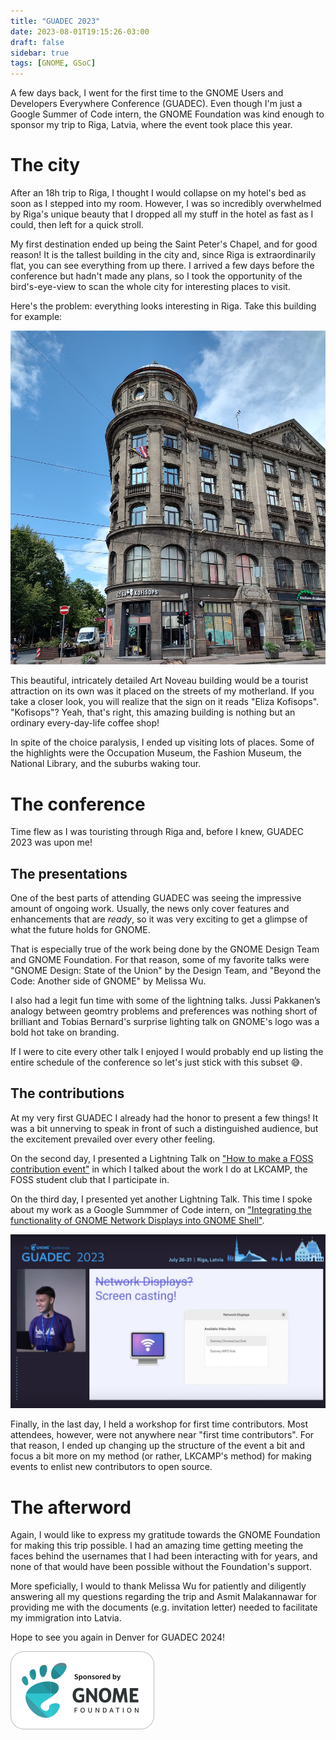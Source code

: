 ```yaml
---
title: "GUADEC 2023"
date: 2023-08-01T19:15:26-03:00
draft: false
sidebar: true
tags: [GNOME, GSoC]
---
```


A few days back, I went for the first time to the GNOME Users and Developers Everywhere Conference (GUADEC). Even though I'm just a Google Summer of Code intern, the GNOME Foundation was kind enough to sponsor my trip to Riga, Latvia, where the event took place this year.

# The city

After an 18h trip to Riga, I thought I would collapse on my hotel's bed as soon as I stepped into my room. However, I was so incredibly overwhelmed by Riga's unique beauty that I dropped all my stuff in the hotel as fast as I could, then left for a quick stroll.

My first destination ended up being the Saint Peter's Chapel, and for good reason! It is the tallest building in the city and, since Riga is extraordinarily flat, you can see everything from up there. I arrived a few days before the conference but hadn't made any plans, so I took the opportunity of the bird's-eye-view to scan the whole city for interesting places to visit.

Here's the problem: everything looks interesting in Riga. Take this building for example:

![A beautiful Art Noveau building, at a street corner](kofisops.jpg)

This beautiful, intricately detailed Art Noveau building would be a tourist attraction on its own was it placed on the streets of my motherland. If you take a closer look, you will realize that the sign on it reads "Eliza Kofisops". "Kofisops"? Yeah, that's right, this amazing building is nothing but an ordinary every-day-life coffee shop!

In spite of the choice paralysis, I ended up visiting lots of places. Some of the highlights were the Occupation Museum, the Fashion Museum, the National Library, and the suburbs waking tour.

# The conference

Time flew as I was touristing through Riga and, before I knew, GUADEC 2023 was upon me!

## The presentations

One of the best parts of attending GUADEC was seeing the impressive amount of ongoing work. Usually, the news only cover features and enhancements that are *ready*, so it was very exciting to get a glimpse of what the future holds for GNOME.

That is especially true of the work being done by the GNOME Design Team and GNOME Foundation. For that reason, some of my favorite talks were "GNOME Design: State of the Union" by the Design Team, and "Beyond the Code: Another side of GNOME" by Melissa Wu.

I also had a legit fun time with some of the lightning talks. Jussi Pakkanen’s analogy between geomtry problems and preferences was nothing short of brilliant and Tobias Bernard's surprise lighting talk on GNOME's logo was a bold hot take on branding.

If I were to cite every other talk I enjoyed I would probably end up listing the entire schedule of the conference so let's just stick with this subset 😅.

## The contributions

At my very first GUADEC I already had the honor to present a few things! It was a bit unnerving to speak in front of such a distinguished audience, but the excitement prevailed over every other feeling.

On the second day, I presented a Lightning Talk on ["How to make a FOSS contribution event"](https://www.youtube.com/watch?v=qaZuQO0bK-M&t=22926s) in which I talked about the work I do at LKCAMP, the FOSS student club that I participate in.

On the third day, I presented yet another Lightning Talk. This time I spoke about my work as a Google Summmer of Code intern, on ["Integrating the functionality of GNOME Network Displays into GNOME Shell"](https://www.youtube.com/watch?v=hv-bkYpHSbQ&t=22765s).

![A picture of myself speaking at GUADEC](talk.png)

Finally, in the last day, I held a workshop for first time contributors. Most attendees, however, were not anywhere near "first time contributors". For that reason, I ended up changing up the structure of the event a bit and focus a bit more on my method (or rather, LKCAMP's method) for making events to enlist new contributors to open source.

# The afterword

Again, I would like to express my gratitude towards the GNOME Foundation for making this trip possible. I had an amazing time getting meeting the faces behind the usernames that I had been interacting with for years, and none of that would have been possible without the Foundation's support.

More speficially, I would to thank Melissa Wu for patiently and diligently answering all my questions regarding the trip and Asmit Malakannawar for providing me with the documents (e.g. invitation letter) needed to facilitate my immigration into Latvia.

Hope to see you again in Denver for GUADEC 2024!

![A rectangular badge spelling "Sponsored by the GNOME Foundation"](badge.png)
